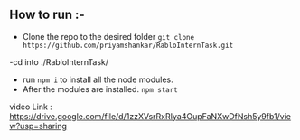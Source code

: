 ## How to run :-
- Clone the repo to the desired folder 
    `git clone https://github.com/priyamshankar/RabloInternTask.git`

-cd into ./RabloInternTask/
- run `npm i` to install all the node modules.
- After the modules are installed.
    `npm start`

video Link : https://drive.google.com/file/d/1zzXVsrRxRIya4OupFaNXwDfNsh5y9fb1/view?usp=sharing